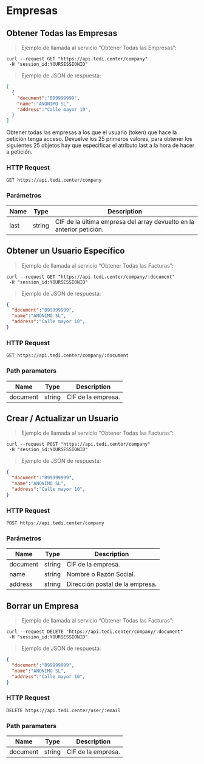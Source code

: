 # Empresas

## Obtener Todas las Empresas

> Ejemplo de llamada al servicio “Obtener Todas las Empresas”:

```shell
curl --request GET "https://api.tedi.center/company"
 -H "session_id:YOURSESSIONID"
```

> Ejemplo de JSON de respuesta:

```json
[
  {
    "document":"B99999999",
    "name":"ANONIMO SL",
    "address":"Calle mayor 10",
  }
]
```

Obtener todas las empresas a los que el usuario (token) que hace la petición tenga acceso. Devuelve los 25 primeros valores, para obtener los siguientes 25 objetos hay que especificar el atributo last a la hora de hacer a petición.

### HTTP Request

`GET https://api.tedi.center/company`

### Parámetros

| Name |  Type  | Description |
|------|--------|-------------|
| last | string | CIF de la última empresa del array devuelto en la anterior petición. |

## Obtener un Usuario Específico

> Ejemplo de llamada al servicio “Obtener Todas las Facturas”:

```shell
curl --request GET "https://api.tedi.center/company/:document"
 -H "session_id:YOURSESSIONID"
```

> Ejemplo de JSON de respuesta:

```json
{
  "document":"B99999999",
  "name":"ANONIMO SL",
  "address":"Calle mayor 10",
}
```

### HTTP Request

`GET https://api.tedi.center/company/:document`

### Path paramaters

| Name |  Type  | Description |
|------|--------|-------------|
| document | string | CIF de la empresa.|


## Crear / Actualizar un Usuario

> Ejemplo de llamada al servicio “Obtener Todas las Facturas”:

```shell
curl --request POST "https://api.tedi.center/company"
 -H "session_id:YOURSESSIONID"
```

> Ejemplo de JSON de respuesta:

```json
{
  "document":"B99999999",
  "name":"ANONIMO SL",
  "address":"Calle mayor 10",
}
```

### HTTP Request

`POST https://api.tedi.center/company`

### Parámetros

| Name |  Type  | Description |
|------|--------|-------------|
| document | string | CIF de la empresa. |
| name | string | Nombre o Razón Social. |
| address | string | Dirección postal de la empresa. |

## Borrar un Empresa

> Ejemplo de llamada al servicio “Obtener Todas las Facturas”:

```shell
curl --request DELETE "https://api.tedi.center/company/:document"
 -H "session_id:YOURSESSIONID"
```

> Ejemplo de JSON de respuesta:

```json
{
  "document":"B99999999",
  "name":"ANONIMO SL",
  "address":"Calle mayor 10",
}
```

### HTTP Request

`DELETE https://api.tedi.center/user/:email`

### Path paramaters

| Name |  Type  | Description |
|------|--------|-------------|
| document | string | CIF de la empresa.|

